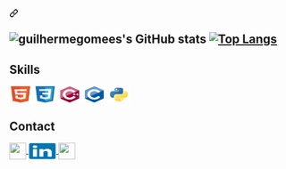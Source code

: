 <article class="markdown-body entry-content container-lg f5" itemprop="text"><h2><a id="user-content-oiii-eu-sou-a-rafaella-ballerini" class="anchor" aria-hidden="true" ><svg class="octicon octicon-link" viewBox="0 0 16 16" version="1.1" width="16" height="16" aria-hidden="true"><path fill-rule="evenodd" d="M7.775 3.275a.75.75 0 001.06 1.06l1.25-1.25a2 2 0 112.83 2.83l-2.5 2.5a2 2 0 01-2.83 0 .75.75 0 00-1.06 1.06 3.5 3.5 0 004.95 0l2.5-2.5a3.5 3.5 0 00-4.95-4.95l-1.25 1.25zm-4.69 9.64a2 2 0 010-2.83l2.5-2.5a2 2 0 012.83 0 .75.75 0 001.06-1.06 3.5 3.5 0 00-4.95 0l-2.5 2.5a3.5 3.5 0 004.95 4.95l1.25-1.25a.75.75 0 00-1.06-1.06l-1.25 1.25a2 2 0 01-2.83 0z"></path></svg></a</h2>
 
 ![guilhermegomees's GitHub stats](https://github-readme-stats.vercel.app/api?username=guilhermegomees&show_icons=true&theme=tokyonight)
 [![Top Langs](https://github-readme-stats.vercel.app/api/top-langs/?username=guilhermegomees&layout=compact&theme=tokyonight)](https://github.com/guilhermegomees/github-readme-stats)
 
 
 <h2>Skills</h2>
 <div>
  <img align="center" alt="Guilherme-HTML" height="30" width="40" src="https://raw.githubusercontent.com/devicons/devicon/master/icons/html5/html5-original.svg" style="max-width:100%;">
  <img align="center" alt="Guilherme-CSS" height="30" width="40" src="https://raw.githubusercontent.com/devicons/devicon/master/icons/css3/css3-original.svg" style="max-width:100%;">
 <img align="center" alt="Guilherme-CPP" height="30" width="40" src="https://raw.githubusercontent.com/devicons/devicon/master/icons/cplusplus/cplusplus-original.svg" style="max-width:100%;">
 <img align="center" alt="Guilherme-C" height="30" width="40" src="https://raw.githubusercontent.com/devicons/devicon/master/icons/c/c-original.svg" style="max-width:100%;">
 <img align="center" alt="Guilherme-PYTHON" height="30" width="40" src="https://raw.githubusercontent.com/devicons/devicon/master/icons/python/python-original.svg" style="max-width:100%;">
</div>

 
 
<h2>Contact</h2>
  <div>
    <a href="https://github.com/guilhermegomees">
    <a href="mailto: contatoguiilherme9@gmail.com" target="_blank">
       <img align="center" height="30" width="30" src="https://cdn-icons-png.flaticon.com/128/726/726623.png" style="max-width:100%;">
    </a>
    <a href="https://www.linkedin.com/in/guilherme-gomes-3276a41b6" rel="nofollow" target="_blank">
       <img align="center" height="30" width="50" src="https://raw.githubusercontent.com/devicons/devicon/master/icons/linkedin/linkedin-original.svg" style="max-width:100%;">
    </a>
    <a href="https://instagram.com/guilhermehgg" rel="nofollow" target="_blank">
       <img align="center" height="30" width="30" src="https://cdn-icons-png.flaticon.com/128/2111/2111463.png" style="max-width:100%;">
    </a>
</div>
</div></div></article>
